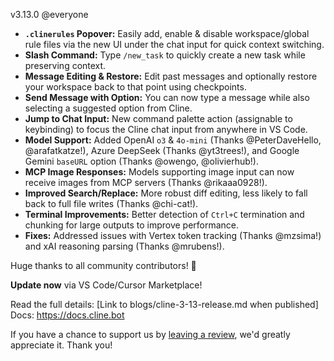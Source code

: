 v3.13.0 @everyone

*   **`.clinerules` Popover:** Easily add, enable & disable workspace/global rule files via the new UI under the chat input for quick context switching.
*   **Slash Command:** Type `/new_task` to quickly create a new task while preserving context.
*   **Message Editing & Restore:** Edit past messages and optionally restore your workspace back to that point using checkpoints.
*   **Send Message with Option:** You can now type a message while also selecting a suggested option from Cline.
*   **Jump to Chat Input:** New command palette action (assignable to keybinding) to focus the Cline chat input from anywhere in VS Code.
*   **Model Support:** Added OpenAI `o3` & `4o-mini` (Thanks @PeterDaveHello, @arafatkatze!), Azure DeepSeek (Thanks @yt3trees!), and Google Gemini `baseURL` option (Thanks @owengo, @olivierhub!).
*   **MCP Image Responses:** Models supporting image input can now receive images from MCP servers (Thanks @rikaaa0928!).
*   **Improved Search/Replace:** More robust diff editing, less likely to fall back to full file writes (Thanks @chi-cat!).
*   **Terminal Improvements:** Better detection of `Ctrl+C` termination and chunking for large outputs to improve performance.
*   **Fixes:** Addressed issues with Vertex token tracking (Thanks @mzsima!) and xAI reasoning parsing (Thanks @mrubens!).

Huge thanks to all community contributors! 🙏

**Update now** via VS Code/Cursor Marketplace!

Read the full details: [Link to blogs/cline-3-13-release.md when published]
Docs: https://docs.cline.bot

If you have a chance to support us by [leaving a review](https://marketplace.visualstudio.com/items?itemName=saoudrizwan.claude-dev), we'd greatly appreciate it. Thank you!
